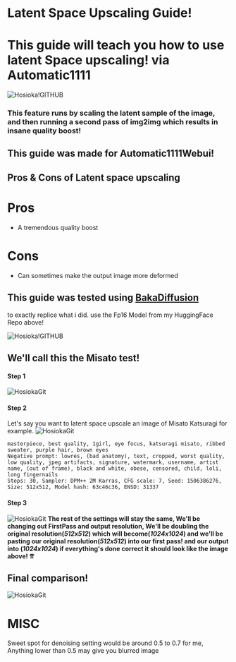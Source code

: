 # Latent Space Upscaling Guide!
# **This guide will teach you how to use latent Space upscaling! via Automatic1111**
![Hosioka!GITHUB](https://s1.fileditch.ch/wwuuQMKxwmkZfobXwdA.png)
### **This feature runs by scaling the latent sample of the image, and then running a second pass of img2img which results in insane quality boost!**

## This guide was made for Automatic1111Webui!
## Pros & Cons of Latent space upscaling
 # Pros 
 - A tremendous quality boost               
 
 # Cons
 - Can sometimes make the output image more deformed 
    
 ## This guide was tested using [BakaDiffusion](https://huggingface.co/Hosioka/Baka-Diffusion)
 to exactly replice what i did. use the Fp16 Model from my HuggingFace Repo above!

![Hosioka!GITHUB](https://s1.fileditch.ch/gmcfyZGPMWRErjxoLFg.png)
## We'll call this the **Misato test!**


#### **Step 1**

![HosiokaGit](https://user-images.githubusercontent.com/118495208/208976686-81a8423b-be4e-4190-9b56-17d873a99d9a.png)

#### **Step 2**

Let's say you want to latent space upscale an image of Misato Katsuragi for example.
![HosiokaGit](https://s1.fileditch.ch/fvDcURcDNLYunrgNxmHb.png)
```
masterpiece, best quality, 1girl, eye focus, katsuragi misato, ribbed sweater, purple hair, brown eyes
Negative prompt: lowres, (bad anatomy), text, cropped, worst quality, low quality, jpeg artifacts, signature, watermark, username, artist name, (out of frame), black and white, obese, censored, child, loli, long fingernails
Steps: 30, Sampler: DPM++ 2M Karras, CFG scale: 7, Seed: 1506386276, Size: 512x512, Model hash: 63c46c36, ENSD: 31337
```
#### **Step 3**
![HosiokaGit](https://s1.fileditch.ch/fwTAHwYWMRDBtyHTjad.png)
**The rest of the settings will stay the same, We'll be changing out FirstPass and output resolution, We'll be doubling the original resolution(*512x512*) which will become(*1024x1024*) and we'll be pasting our original resolution(*512x512*) into our first pass! and our output into (*1024x1024*)
if everything's done correct it should look like the image above! ⇈**


## Final comparison!
![HosiokaGit](https://s1.fileditch.ch/IougPrFrGmyEFarLJcwg.png)


# MISC
Sweet spot for denoising setting would be around 0.5 to 0.7 for me, Anything lower than 0.5 may give you blurred image



